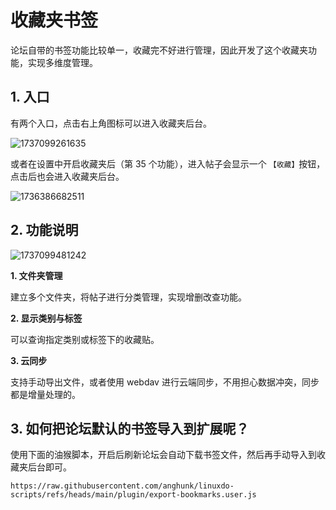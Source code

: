 # 收藏夹书签

论坛自带的书签功能比较单一，收藏完不好进行管理，因此开发了这个收藏夹功能，实现多维度管理。

## 1. 入口

有两个入口，点击右上角图标可以进入收藏夹后台。

![1737099261635](https://imgurl.zishu.me/2025/01/1737099261635.webp)

或者在设置中开启收藏夹后（第 35 个功能），进入帖子会显示一个 `【收藏】`按钮，点击后也会进入收藏夹后台。

![1736386682511](https://imgurl.zishu.me/2025/01/1736386682511.webp)

## 2. 功能说明

![1737099481242](https://imgurl.zishu.me/2025/01/1737099481242.webp)

**1. 文件夹管理**

建立多个文件夹，将帖子进行分类管理，实现增删改查功能。

**2. 显示类别与标签**

可以查询指定类别或标签下的收藏贴。

**3. 云同步**

支持手动导出文件，或者使用 webdav 进行云端同步，不用担心数据冲突，同步都是增量处理的。


## 3. 如何把论坛默认的书签导入到扩展呢？

使用下面的油猴脚本，开启后刷新论坛会自动下载书签文件，然后再手动导入到收藏夹后台即可。

```
https://raw.githubusercontent.com/anghunk/linuxdo-scripts/refs/heads/main/plugin/export-bookmarks.user.js
```

